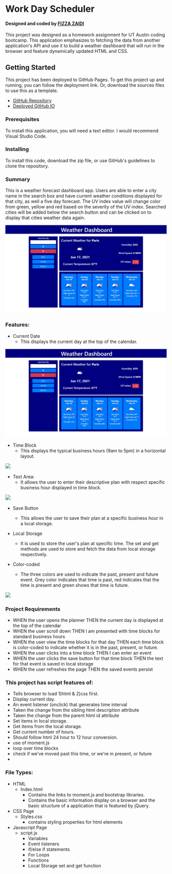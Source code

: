 # Work Day Scheduler

<h4>Designed and coded by <a href="https://github.com/fizzaaz">FIZZA ZAIDI</a></h4>
This project was designed as a homework assignment for UT Austin coding bootcamp. This application emphasizes to fetching the data from another application's API and use it to build a weather dashboard that will run in the browser and feature dynamically updated HTML and CSS.

## Getting Started
This project has been deployed to GitHub Pages. To get this project up and running, you can follow the deployment link. Or, download the sources files to use this as a template.

* [GitHub Repository](https://github.com/fizzaaz/weather-dashboard)
* [Deployed GitHub IO](https://fizzaaz.github.io/weather-dashboard/)

### Prerequisites

To install this application, you will need a text editor. I would recommend Visual Studio Code. 

### Installing

To install this code, download the zip file, or use GitHub's guidelines to clone the repository. 

### Summary

This is a weather forecast dashboard app. Users are able to enter a city name in the search box and have current weather conditions displayed for that city, as well a five day forecast. The UV index value will change color from green, yellow and red based on the severity of the UV index. Searched cities will be added below the search button and can be clicked on to display that cities weather data again.

![](assets/images/MAIN.JPG)

### Features: 
* Current Date
    * This displays the current day at the top of the calendar.

![](assets/images/Main.JPG)

* Time Block
    * This displays the typical business hours (9am to 5pm) in a horizontal layout.
    
![](assets/images/TB.JPG)

* Text Area: 
    * It allows the user to enter their descriptive plan with respect specific business hour displayed in time block.

![](assets/images/TA.JPG)

* Save Button
    * This allows the user to save their plan at a specific business hour in a local storage.

* Local Storage 
    * It is used to store the user's plan at specific time. The set and get methods are used to store and fetch the data from local storage respectively.
    
* Color-coded
    * The three colors are used to indicate the past, present and future event. Grey color indicates that time is past, red indicates that the time is present and green shows that time is future.

![](assets/images/BG.JPG)

### Project Requirements
  * WHEN the user opens the planner THEN the current day is displayed at the top of the calendar
  * WHEN the user scroll down THEN I am presented with time blocks for standard business hours
  * WHEN the user view the time blocks for that day THEN each time block is color-coded to indicate whether it is in the past, present, or future.
  * WHEN the user clicks into a time block THEN I can enter an event
  * WHEN the user clicks the save button for that time block THEN the text for that event is saved in local storage
  * WHEN the user refreshes the page THEN the saved events persist
 
### This project has script features of:
* Tells browser to load 1)html & 2)css first.
* Display current day.
* An event listener (onclick) that generates time interval
* Taken the change from the sibling html description attribute
* Taken the change from the parent html id attribute
* Set items in local storage.
* Get items from the local storage.
* Get current number of hours.
* Should follow html 24 hour to 12 hour conversion.
* use of moment.js
* loop over time blocks
* check if we've moved past this time, or we're in present, or future
* 
### File Types: 
* HTML
    * Index.html 
        * Contains the links to moment.js and bootstrap libraries.
        * Contains the basic information display on a browser and the basic structure of a application that is featured by jQuery.
* CSS Page
    * Styles.css
        * contains styling properties for html elements
* Javascript Page
    * script.js 
        * Variables
        * Event listeners
        * if/else if statements
        * For Loops
        * Functions 
        * Local Storage set and get function
 
